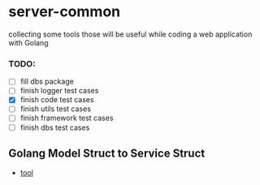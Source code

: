 # server-common
collecting some tools those will be useful while coding a web application with Golang

### TODO: 

- [ ] fill dbs package
- [ ] finish logger test cases
- [x] finish code test cases
- [ ] finish utils test cases
- [ ] finish framework test cases
- [ ] finish dbs test cases

## Golang Model Struct to Service Struct

* [tool](https://github.com/yeqown/server-common/tree/master/dbs/tools)
